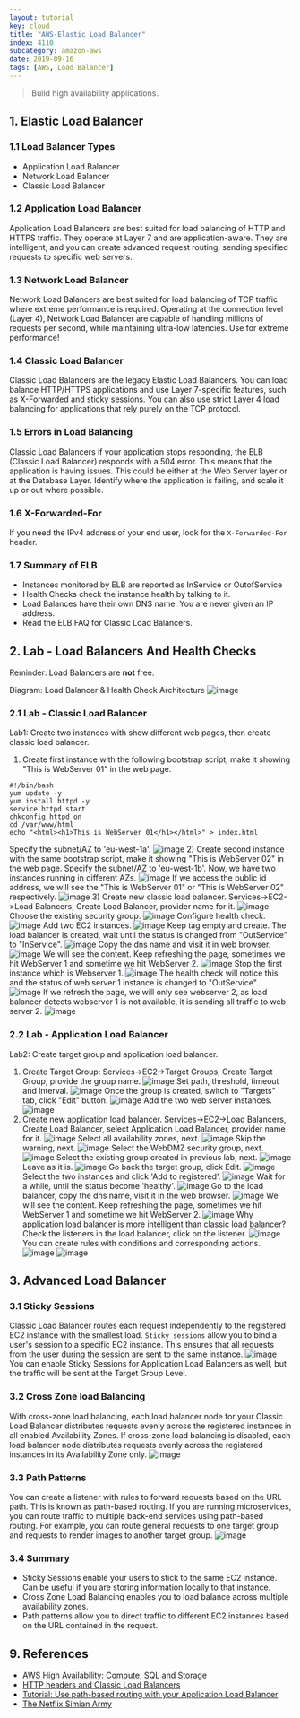 ```yaml
---
layout: tutorial
key: cloud
title: "AWS-Elastic Load Balancer"
index: 4110
subcategory: amazon-aws
date: 2019-09-16
tags: [AWS, Load Balancer]
---
```


> Build high availability applications.

## 1. Elastic Load Balancer
### 1.1 Load Balancer Types
* Application Load Balancer
* Network Load Balancer
* Classic Load Balancer

### 1.2 Application Load Balancer
Application Load Balancers are best suited for load balancing of HTTP and HTTPS traffic. They operate at Layer 7 and are application-aware. They are intelligent, and you can create advanced request routing, sending specified requests to specific web servers.

### 1.3 Network Load Balancer
Network Load Balancers are best suited for load balancing of TCP traffic where extreme performance is required. Operating at the connection level (Layer 4), Network Load Balancer are capable of handling millions of requests per second, while maintaining ultra-low latencies. Use for extreme performance!

### 1.4 Classic Load Balancer
Classic Load Balancers are the legacy Elastic Load Balancers. You can load balance HTTP/HTTPS applications and use Layer 7-specific features, such as X-Forwarded and sticky sessions. You can also use strict Layer 4 load balancing for applications that rely purely on the TCP protocol.

### 1.5 Errors in Load Balancing
Classic Load Balancers if your application stops responding, the ELB (Classic Load Balancer) responds with a 504 error. This means that the application is having issues. This could be either at the Web Server layer or at the Database Layer. Identify where the application is failing, and scale it up or out where possible.

### 1.6 X-Forwarded-For
If you need the IPv4 address of your end user, look for the `X-Forwarded-For` header.

### 1.7 Summary of ELB
* Instances monitored by ELB are reported as InService or OutofService
* Health Checks check the instance health by talking to it.
* Load Balances have their own DNS name. You are never given an IP address.
* Read the ELB FAQ for Classic Load Balancers.

## 2. Lab - Load Balancers And Health Checks
Reminder: Load Balancers are **not** free.

Diagram: Load Balancer & Health Check Architecture
![image](/assets/images/cloud/4110/8-2-load-balancer-architecture.png)

### 2.1 Lab - Classic Load Balancer
Lab1: Create two instances with show different web pages, then create classic load balancer.

1) Create first instance with the following bootstrap script, make it showing "This is WebServer 01" in the web page.
```raw
#!/bin/bash
yum update -y
yum install httpd -y
service httpd start
chkconfig httpd on
cd /var/www/html
echo "<html><h1>This is WebServer 01</h1></html>" > index.html
```
Specify the subnet/AZ to 'eu-west-1a'.
![image](/assets/images/cloud/4110/8-2-classic-load-balancer-1.png)
2) Create second instance with the same bootstrap script, make it showing "This is WebServer 02" in the web page. Specify the subnet/AZ to 'eu-west-1b'. Now, we have two instances running in different AZs.
![image](/assets/images/cloud/4110/8-2-classic-load-balancer-2.png)
If we access the public id address, we will see the "This is WebServer 01" or "This is WebServer 02" respectively.
![image](/assets/images/cloud/4110/8-2-classic-load-balancer-3.png)
3) Create new classic load balancer. Services->EC2->Load Balancers, Create Load Balancer, provider name for it.
![image](/assets/images/cloud/4110/8-2-classic-load-balancer-4.png)
Choose the existing security group.
![image](/assets/images/cloud/4110/8-2-classic-load-balancer-5.png)
Configure health check.
![image](/assets/images/cloud/4110/8-2-classic-load-balancer-6.png)
Add two EC2 instances.
![image](/assets/images/cloud/4110/8-2-classic-load-balancer-7.png)
Keep tag empty and create. The load balancer is created, wait until the status is changed from "OutService" to "InService".
![image](/assets/images/cloud/4110/8-2-classic-load-balancer-8.png)
Copy the dns name and visit it in web browser.
![image](/assets/images/cloud/4110/8-2-classic-load-balancer-9.png)
We will see the content. Keep refreshing the page, sometimes we hit WebServer 1 and sometime we hit WebServer 2.
![image](/assets/images/cloud/4110/8-2-classic-load-balancer-10.png)
Stop the first instance which is Webserver 1.
![image](/assets/images/cloud/4110/8-2-classic-load-balancer-11.png)
The health check will notice this and the status of web server 1 instance is changed to "OutService".
![image](/assets/images/cloud/4110/8-2-classic-load-balancer-12.png)
If we refresh the page, we will only see webserver 2, as load balancer detects webserver 1 is not available, it is sending all traffic to web server 2.
![image](/assets/images/cloud/4110/8-2-classic-load-balancer-13.png)

### 2.2 Lab - Application Load Balancer
Lab2: Create target group and application load balancer.

1) Create Target Group: Services->EC2->Target Groups, Create Target Group, provide the group name.
![image](/assets/images/cloud/4110/8-2-application-load-balancer-1.png)
Set path, threshold, timeout and interval.
![image](/assets/images/cloud/4110/8-2-application-load-balancer-2.png)
Once the group is created, switch to "Targets" tab, click "Edit" button.
![image](/assets/images/cloud/4110/8-2-application-load-balancer-3.png)
Add the two web server instances.
![image](/assets/images/cloud/4110/8-2-application-load-balancer-4.png)
2) Create new application load balancer. Services->EC2->Load Balancers, Create Load Balancer, select Application Load Balancer, provider name for it.
![image](/assets/images/cloud/4110/8-2-application-load-balancer-5.png)
Select all availability zones, next.
![image](/assets/images/cloud/4110/8-2-application-load-balancer-6.png)
Skip the warning, next.
![image](/assets/images/cloud/4110/8-2-application-load-balancer-7.png)
Select the WebDMZ security group, next.
![image](/assets/images/cloud/4110/8-2-application-load-balancer-8.png)
Select the existing group created in previous lab, next.
![image](/assets/images/cloud/4110/8-2-application-load-balancer-9.png)
Leave as it is.
![image](/assets/images/cloud/4110/8-2-application-load-balancer-10.png)
Go back the target group, click Edit.
![image](/assets/images/cloud/4110/8-2-application-load-balancer-11.png)
Select the two instances and click 'Add to registered'.
![image](/assets/images/cloud/4110/8-2-application-load-balancer-12.png)
Wait for a while, until the status become 'healthy'.
![image](/assets/images/cloud/4110/8-2-application-load-balancer-13.png)
Go to the load balancer, copy the dns name, visit it in the web browser.
![image](/assets/images/cloud/4110/8-2-application-load-balancer-14.png)
We will see the content. Keep refreshing the page, sometimes we hit WebServer 1 and sometime we hit WebServer 2.
![image](/assets/images/cloud/4110/8-2-application-load-balancer-15.png)
Why application load balancer is more intelligent than classic load balancer? Check the listeners in the load balancer, click on the listener.
![image](/assets/images/cloud/4110/8-2-application-load-balancer-21.png)
You can create rules with conditions and corresponding actions.
![image](/assets/images/cloud/4110/8-2-application-load-balancer-22.png)
![image](/assets/images/cloud/4110/8-2-application-load-balancer-23.png)



## 3. Advanced Load Balancer
### 3.1 Sticky Sessions
Classic Load Balancer routes each request independently to the registered EC2 instance with the smallest load. `Sticky sessions` allow you to bind a user's session to a specific EC2 instance. This ensures that all requests from the user during the session are sent to the same instance.
![image](/assets/images/cloud/4110/sticky-sessions.jpg)
You can enable Sticky Sessions for Application Load Balancers as well, but the traffic will be sent at the Target Group Level.
### 3.2 Cross Zone load Balancing
With cross-zone load balancing, each load balancer node for your Classic Load Balancer distributes requests evenly across the registered instances in all enabled Availability Zones. If cross-zone load balancing is disabled, each load balancer node distributes requests evenly across the registered instances in its Availability Zone only.
![image](/assets/images/cloud/4110/cross-zone-load-balancing.jpg)
### 3.3 Path Patterns
You can create a listener with rules to forward requests based on the URL path. This is known as path-based routing. If you are running microservices, you can route traffic to multiple back-end services using path-based routing. For example, you can route general requests to one target group and requests to render images to another target group.
![image](/assets/images/cloud/4110/path-based-routing.jpeg)
### 3.4 Summary
* Sticky Sessions enable your users to stick to the same EC2 instance. Can be useful if you are storing information locally to that instance.
* Cross Zone Load Balancing enables you to load balance across multiple availability zones.
* Path patterns allow you to direct traffic to different EC2 instances based on the URL contained in the request.

## 9. References
* [AWS High Availability: Compute, SQL and Storage](https://cloud.netapp.com/blog/understanding-aws-high-availability-compute-sql-and-storage)
* [HTTP headers and Classic Load Balancers](https://docs.aws.amazon.com/elasticloadbalancing/latest/classic/x-forwarded-headers.html)
* [Tutorial: Use path-based routing with your Application Load Balancer](https://docs.aws.amazon.com/elasticloadbalancing/latest/application/tutorial-load-balancer-routing.html)
* [The Netflix Simian Army](https://medium.com/netflix-techblog/the-netflix-simian-army-16e57fbab116)
